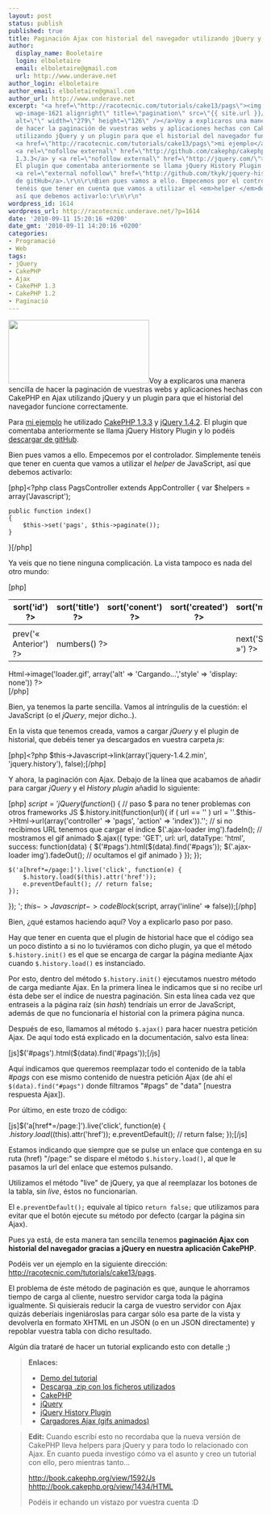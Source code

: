 ```yaml
---
layout: post
status: publish
published: true
title: Paginación Ajax con historial del navegador utilizando jQuery y CakePHP 1.3.x
author:
  display_name: Booletaire
  login: elboletaire
  email: elboletaire@gmail.com
  url: http://www.underave.net
author_login: elboletaire
author_email: elboletaire@gmail.com
author_url: http://www.underave.net
excerpt: "<a href=\"http://racotecnic.com/tutorials/cake13/pags\"><img class=\"size-full
  wp-image-1621 alignright\" title=\"pagination\" src=\"{{ site.url }}/uploads/2010/09/pagination.png\"
  alt=\"\" width=\"279\" height=\"126\" /></a>Voy a explicaros una manera sencilla
  de hacer la paginación de vuestras webs y aplicaciones hechas con CakePHP en Ajax
  utilizando jQuery y un plugin para que el historial del navegador funcione correctamente.\r\n\r\nPara
  <a href=\"http://racotecnic.com/tutorials/cake13/pags\">mi ejemplo</a> he utilizado
  <a rel=\"nofollow external\" href=\"http://github.com/cakephp/cakephp/downloads\">CakePHP
  1.3.3</a> y <a rel=\"nofollow external\" href=\"http://jquery.com/\">jQuery 1.4.2</a>.
  El plugin que comentaba anteriormente se llama jQuery History Plugin y lo podéis
  <a rel=\"external nofollow\" href=\"http://github.com/tkyk/jquery-history-plugin\">descargar
  de gitHub</a>.\r\n\r\nBien pues vamos a ello. Empecemos por el controlador. Simplemente
  tenéis que tener en cuenta que vamos a utilizar el <em>helper </em>de JavaScript,
  así que debemos activarlo:\r\n\r\n"
wordpress_id: 1614
wordpress_url: http://racotecnic.underave.net/?p=1614
date: '2010-09-11 15:20:16 +0200'
date_gmt: '2010-09-11 14:20:16 +0200'
categories:
- Programació
- Web
tags:
- jQuery
- CakePHP
- Ajax
- CakePHP 1.3
- CakePHP 1.2
- Paginació
---
```


<a href="http://racotecnic.com/tutorials/cake13/pags"><img class="size-full wp-image-1621 alignright" title="pagination" src="{{ site.url }}/uploads/2010/09/pagination.png" alt="" width="279" height="126" /></a>Voy a explicaros una manera sencilla de hacer la paginación de vuestras webs y aplicaciones hechas con CakePHP en Ajax utilizando jQuery y un plugin para que el historial del navegador funcione correctamente.

Para <a href="http://racotecnic.com/tutorials/cake13/pags">mi ejemplo</a> he utilizado <a rel="nofollow external" href="http://github.com/cakephp/cakephp/downloads">CakePHP 1.3.3</a> y <a rel="nofollow external" href="http://jquery.com/">jQuery 1.4.2</a>. El plugin que comentaba anteriormente se llama jQuery History Plugin y lo podéis <a rel="external nofollow" href="http://github.com/tkyk/jquery-history-plugin">descargar de gitHub</a>.

Bien pues vamos a ello. Empecemos por el controlador. Simplemente tenéis que tener en cuenta que vamos a utilizar el <em>helper </em>de JavaScript, así que debemos activarlo:

<a id="more"></a><a id="more-1614"></a>

[php]<?php
class PagsController extends AppController
{
    var $helpers = array('Javascript');

    public function index()
    {
        $this->set('pags', $this->paginate());
    }
}[/php]

Ya veis que no tiene ninguna complicación. La vista tampoco es nada del otro mundo:

[php]<table id='pags'>
    <thead>
        <tr>
            <th><?php echo $paginator->sort('id') ?></th>
            <th><?php echo $paginator->sort('title') ?></th>
            <th><?php echo $paginator->sort('conent') ?></th>
            <th><?php echo $paginator->sort('created') ?></th>
            <th><?php echo $paginator->sort('modified') ?></th>
        </tr>
    </thead>
    <tbody>
        <?php foreach ( $pags as $pag ): ?>
        <tr>
            <td><?php echo $pag['Pag']['id'] ?></td>
            <td><?php echo $pag['Pag']['title'] ?></td>
            <td><?php echo $pag['Pag']['conent'] ?></td>
            <td><?php echo $pag['Pag']['created'] ?></td>
            <td><?php echo $pag['Pag']['modified'] ?></td>
        </tr>
        <?php endforeach ?>
        <tr>
            <td><?php echo $paginator->prev('« Anterior') ?></td>
            <td colspan='3'><?php echo $paginator->numbers() ?></td>
            <td><?php echo $paginator->next('Siguiente »') ?></td>
        </tr>
    </tbody>
</table>
<div class='ajax-loader'>
	<?php echo $this->Html->image('loader.gif', array('alt' => 'Cargando...','style' => 'display: none')) ?>
</div>
[/php]

Bien, ya tenemos la parte sencilla. Vamos al intríngulis de la cuestión: el JavaScript (o el <em>jQuery</em>, mejor dicho..).

En la vista que tenemos creada, vamos a cargar <em>jQuery </em>y el plugin de historial, que debéis tener ya descargados en vuestra carpeta <em>js</em>:

[php]<?php
$this->Javascript->link(array('jquery-1.4.2.min', 'jquery.history'), false);[/php]

Y ahora, la paginación con Ajax. Debajo de la línea que acabamos de añadir para cargar <em>jQuery </em>y el <em>History plugin</em> añadid lo siguiente:

[php]
$script = '
jQuery(function($) { // paso $ para no tener problemas con otros frameworks JS
	$.history.init(function(url){
		if ( url == '' ) url = ''.$this->Html->url(array('controller' => 'pags', 'action' => 'index')).''; // si no recibimos URL tenemos que cargar el índice
                $('.ajax-loader img').fadeIn(); // mostramos el gif animado
		$.ajax({
			type: 'GET',
			url: url,
			dataType: 'html',
			success: function(data) {
				$('#pags').html($(data).find('#pags'));
		                $('.ajax-loader img').fadeOut(); // ocultamos el gif animado
			}
		});
	});

	$('a[href*=/page:]').live('click', function(e) {
		$.history.load($(this).attr('href'));
		e.preventDefault(); // return false;
	});
});
';
$this->Javascript->codeBlock($script, array('inline' => false));[/php]

Bien, ¿qué estamos haciendo aquí? Voy a explicarlo paso por paso.

Hay que tener en cuenta que el plugin de historial hace que el código sea un poco distinto a si no lo tuviéramos con dicho plugin, ya que el método `$.history.init()` es el que se encarga de cargar la página mediante Ajax cuando `$.history.load()` es instanciado.

Por esto, dentro del método `$.history.init()` ejecutamos nuestro método de carga mediante Ajax. En la primera línea le indicamos que si no recibe url ésta debe ser el índice de nuestra paginación. Sin esta línea cada vez que entraseis a la página raíz (sin <em>hash</em>) tendríais un error de JavaScript, además de que no funcionaría el historial con la primera página nunca.

Después de eso, llamamos al método `$.ajax()` para hacer nuestra petición Ajax. De aquí todo está explicado en la documentación, salvo esta línea:

[js]$('#pags').html($(data).find('#pags'));[/js]

Aquí indicamos que queremos reemplazar todo el contenido de la tabla <em>#pags</em> con ese mismo contenido de nuestra petición Ajax (de ahí el `$(data).find("#pags")` donde filtramos "#pags" de "data" [nuestra respuesta Ajax]).

Por último, en este trozo de código:

[js]$('a[href*=/page:]').live('click', function(e) {
        $.history.load($(this).attr('href'));
        e.preventDefault(); // return false;
    });[/js]

Estamos indicando que siempre que se pulse un enlace que contenga en su ruta (href) "/page:" se dispare el método `$.history.load()`, al que le pasamos la url del enlace que estemos pulsando.

Utilizamos el método "live" de jQuery, ya que al reemplazar los botones de la tabla, sin <em>live</em>, éstos no funcionarían.

El `e.preventDefault();` equivale al típico `return false;` que utilizamos para evitar que el botón ejecute su método por defecto (cargar la página sin Ajax).

Pues ya está, de esta manera tan sencilla tenemos <strong>paginación Ajax con historial del navegador gracias a jQuery en nuestra aplicación CakePHP</strong>.

Podéis ver un ejemplo en la siguiente dirección: <a href="http://racotecnic.com/tutorials/cake13/pags">http://racotecnic.com/tutorials/cake13/pags</a>.

El problema de éste método de paginación es que, aunque le ahorramos tiempo de carga al cliente, nuestro servidor carga toda la página igualmente. Si quisierais reducir la carga de vuestro servidor con Ajax quizás deberíais ingeniároslas para cargar sólo esa parte de la vista y devolverla en formato XHTML en un JSON (o en un JSON directamente) y repoblar vuestra tabla con dicho resultado.

Algún día trataré de hacer un tutorial explicando esto con detalle ;)
<blockquote>
<strong>Enlaces:</strong>

<ul>
<li><a href="http://racotecnic.com/tutorials/cake13/pags">Demo del tutorial</a></li>
<li><a href="http://racotecnic.com/tutorials/2010/09/cake_jquery_pagination.zip">Descarga .zip con los ficheros utilizados</a></li>
<li><a rel="nofollow external" href="http://cakephp.org/">CakePHP</a></li>
<li><a rel="nofollow external" href="http://jquery.com/">jQuery</a></li>
<li><a rel="nofollow external" href="http://github.com/tkyk/jquery-history-plugin">jQuery History Plugin</a></li>
<li><a href="http://www.preloaders.net">Cargadores Ajax (gifs animados)</a></li>
</ul>
</blockquote>
<blockquote>
<strong>Edit:</strong> Cuando escribí esto no recordaba que la nueva versión de CakePHP lleva helpers para jQuery y para todo lo relacionado con Ajax. En cuanto pueda investigo cómo va el asunto y creo un tutorial con ello, pero mientras tanto...

<a href="http://book.cakephp.org/view/1592/Js" target="_blank" rel="nofollow">http://book.cakephp.org/view/1592/Js</a>
<a href="http://book.cakephp.org/view/1434/HTML" target="_blank" rel="nofollow">hhttp://book.cakephp.org/view/1434/HTML</a>

Podéis ir echando un vistazo por vuestra cuenta :D</blockquote>
